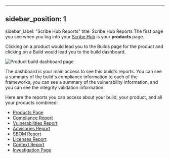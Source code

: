 
---

## sidebar_position: 1
sidebar_label: "Scribe Hub Reports"
title: Scribe Hub Reports
The first page you see when you log into your [﻿Scribe Hub](https://scribehub.scribesecurity.com/) is your **products** page.

Clicking on a product would lead you to the Builds page for the product and clicking on a Build would lead you to the build dashboard.

![Product build dashboard page](../../img/start/dashboard-start.jpg "")

The dashboard is your main access to see this build's reports. You can see a summary of the build's compliance information to each of the frameworks, you can see a summary of the vulnerability information, and you can see the integrity validation information.

Here are the reports you can access about your build, your product, and all your products combined:

- [﻿Products Page](product) 
- [﻿Compliance Report](compliance) 
- [﻿Vulnerabilities Report](vulnerabilities) 
- [﻿Advisories Report](advisories) 
- [﻿SBOM Report](sbom) 
- [﻿Licenses Report](licenses) 
- [﻿Context Report](context) 
- [﻿Investigation Page](investigation) 




<!--- Eraser file: https://app.eraser.io/workspace/FS5O8tWXgT3GgN6NANb8 --->